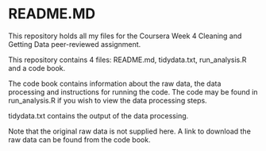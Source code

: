 # README.MD
This repository holds all my files for the Coursera Week 4 Cleaning and Getting Data peer-reviewed assignment. 

This repository contains 4 files: README.md, tidydata.txt, run_analysis.R and a code book.

The code book contains information about the raw data, the data processing and instructions for running the code. The code may be found in run_analysis.R if you wish to view the data processing steps. 

tidydata.txt contains the output of the data processing.

Note that the original raw data is not supplied here. A link to download the raw data can be found from the code book.

